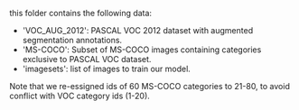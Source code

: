 this folder contains the following data:

  * 'VOC_AUG_2012': PASCAL VOC 2012 dataset with augmented segmentation annotations.
  * 'MS-COCO': Subset of MS-COCO images containing categories exclusive to PASCAL VOC dataset.
  * 'imagesets': list of images to train our model.

Note that we re-essigned ids of 60 MS-COCO categories to 21-80, to avoid conflict with VOC category ids (1-20).    
